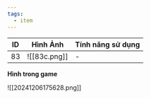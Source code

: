 ```yaml
---
tags:
  - item
---
```


| ID  | Hình Ảnh     | Tính năng sử dụng |
| --- | ------------ | ----------------- |
| 83  | ![[83c.png]] | -                 |
**Hình trong game**

![[20241206175628.png]]